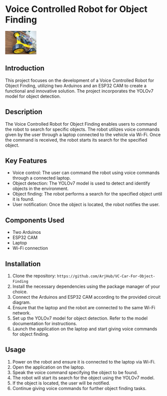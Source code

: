 # Voice Controlled Robot for Object Finding
<img src="https://github.com/ArjHub/VC-Car-For-Object-Finding/blob/main/Pic.jpg" alt="Picture" width="100">

## Introduction

This project focuses on the development of a Voice Controlled Robot for Object Finding, utilizing two Arduinos and an ESP32 CAM to create a functional and innovative solution. The project incorporates the YOLOv7 model for object detection.

## Description

The Voice Controlled Robot for Object Finding enables users to command the robot to search for specific objects. The robot utilizes voice commands given by the user through a laptop connected to the vehicle via Wi-Fi. Once the command is received, the robot starts its search for the specified object.

## Key Features

- Voice control: The user can command the robot using voice commands through a connected laptop.
- Object detection: The YOLOv7 model is used to detect and identify objects in the environment.
- Object finding: The robot performs a search for the specified object until it is found.
- User notification: Once the object is located, the robot notifies the user.

## Components Used

- Two Arduinos
- ESP32 CAM
- Laptop
- Wi-Fi connection

## Installation

1. Clone the repository: `https://github.com/ArjHub/VC-Car-For-Object-Finding`
2. Install the necessary dependencies using the package manager of your choice.
3. Connect the Arduinos and ESP32 CAM according to the provided circuit diagram.
4. Ensure that the laptop and the robot are connected to the same Wi-Fi network.
5. Set up the YOLOv7 model for object detection. Refer to the model documentation for instructions.
6. Launch the application on the laptop and start giving voice commands for object finding.

## Usage

1. Power on the robot and ensure it is connected to the laptop via Wi-Fi.
2. Open the application on the laptop.
3. Speak the voice command specifying the object to be found.
4. The robot will start its search for the object using the YOLOv7 model.
5. If the object is located, the user will be notified.
6. Continue giving voice commands for further object finding tasks.



